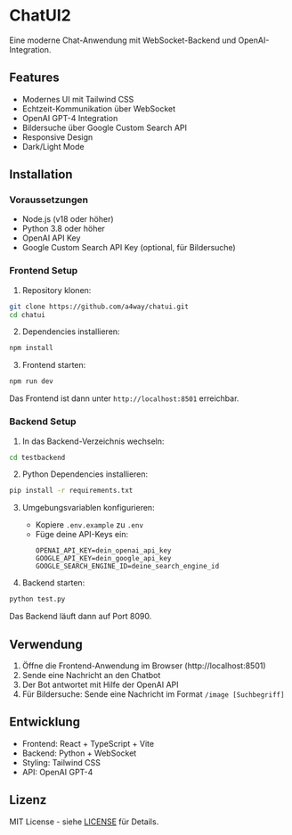# ChatUI2

Eine moderne Chat-Anwendung mit WebSocket-Backend und OpenAI-Integration.

## Features

- Modernes UI mit Tailwind CSS
- Echtzeit-Kommunikation über WebSocket
- OpenAI GPT-4 Integration
- Bildersuche über Google Custom Search API
- Responsive Design
- Dark/Light Mode

## Installation

### Voraussetzungen

- Node.js (v18 oder höher)
- Python 3.8 oder höher
- OpenAI API Key
- Google Custom Search API Key (optional, für Bildersuche)

### Frontend Setup

1. Repository klonen:
```bash
git clone https://github.com/a4way/chatui.git
cd chatui
```

2. Dependencies installieren:
```bash
npm install
```

3. Frontend starten:
```bash
npm run dev
```

Das Frontend ist dann unter `http://localhost:8501` erreichbar.

### Backend Setup

1. In das Backend-Verzeichnis wechseln:
```bash
cd testbackend
```

2. Python Dependencies installieren:
```bash
pip install -r requirements.txt
```

3. Umgebungsvariablen konfigurieren:
   - Kopiere `.env.example` zu `.env`
   - Füge deine API-Keys ein:
     ```
     OPENAI_API_KEY=dein_openai_api_key
     GOOGLE_API_KEY=dein_google_api_key
     GOOGLE_SEARCH_ENGINE_ID=deine_search_engine_id
     ```

4. Backend starten:
```bash
python test.py
```

Das Backend läuft dann auf Port 8090.

## Verwendung

1. Öffne die Frontend-Anwendung im Browser (http://localhost:8501)
2. Sende eine Nachricht an den Chatbot
3. Der Bot antwortet mit Hilfe der OpenAI API
4. Für Bildersuche: Sende eine Nachricht im Format `/image [Suchbegriff]`

## Entwicklung

- Frontend: React + TypeScript + Vite
- Backend: Python + WebSocket
- Styling: Tailwind CSS
- API: OpenAI GPT-4

## Lizenz

MIT License - siehe [LICENSE](LICENSE) für Details.
